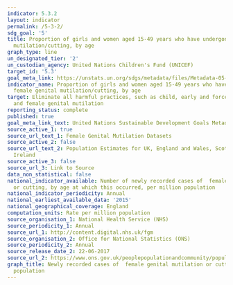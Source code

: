 ```yaml
---
indicator: 5.3.2
layout: indicator
permalink: /5-3-2/
sdg_goal: '5'
title: Proportion of girls and women aged 15-49 years who have undergone female genital
  mutilation/cutting, by age
graph_type: line
un_designated_tier: '2'
un_custodian_agency: United Nations Children's Fund (UNICEF)
target_id: '5.3'
goal_meta_link: https://unstats.un.org/sdgs/metadata/files/Metadata-05-03-02.pdf
indicator_name: Proportion of girls and women aged 15-49 years who have undergone
  female genital mutilation/cutting, by age
target: Eliminate all harmful practices, such as child, early and forced marriage
  and female genital mutilation
reporting_status: complete
published: true
goal_meta_link_text: United Nations Sustainable Development Goals Metadata (pdf 206kB)
source_active_1: true
source_url_text_1: Female Genital Mutilation Datasets
source_active_2: false
source_url_text_2: Population Estimates for UK, England and Wales, Scotland and Northern
  Ireland
source_active_3: false
source_url_3: Link to Source
data_non_statistical: false
national_indicator_available: Number of newly recorded cases of  female genital mutilation
  or cutting, by age at which this occurred, per million population
national_indicator_periodicity: Annual
national_earliest_available_data: '2015'
national_geographical_coverage: England
computation_units: Rate per million population
source_organisation_1: National Health Service (NHS)
source_periodicity_1: Annual
source_url_1: http://content.digital.nhs.uk/fgm
source_organisation_2: Office for National Statistics (ONS)
source_periodicity_2: Annual
source_release_date_2: 22-06-2017
source_url_2: https://www.ons.gov.uk/peoplepopulationandcommunity/populationandmigration/populationestimates/datasets/populationestimatesforukenglandandwalesscotlandandnorthernireland
graph_title: Newly recorded cases of  female genital mutilation or cutting per million
  population
---
```

